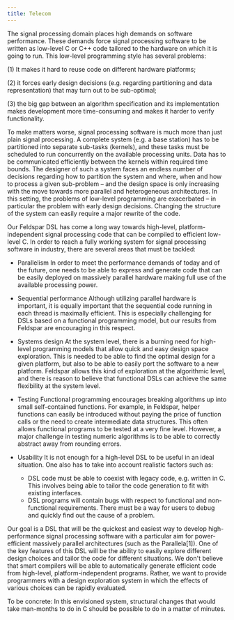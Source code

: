 ```yaml
---
title: Telecom
---
```


The signal processing domain places high demands on software performance. These
demands force signal processing software to be written as low-level C or C++
code tailored to the hardware on which it is going to run. This low-level
programming style has several problems:

   (1) It makes it hard to reuse code on different hardware platforms;

   (2) it forces early design decisions (e.g.  regarding partitioning and data
   representation) that may turn out to be sub-optimal;

   (3) the big gap between an algorithm specification and its implementation
   makes development more time-consuming and makes it harder to verify
   functionality.


To make matters worse, signal processing software is much more than just plain
signal processing. A complete system (e.g. a base station) has to be
partitioned into separate sub-tasks (kernels), and these tasks must be
scheduled to run concurrently on the available processing units. Data has to be
communicated efficiently between the kernels within required time bounds. The
designer of such a system faces an endless number of decisions regarding how to
partition the system and where, when and how to process a given sub-problem –
and the design space is only increasing with the move towards more parallel and
heterogeneous architectures. In this setting, the problems of low-level
programming are exacerbated – in particular the problem with early design
decisions. Changing the structure of the system can easily require a major
rewrite of the code.


Our Feldspar DSL has come a long way towards high-level, platform-independent
signal processing code that can be compiled to efficient low-level C. In order
to reach a fully working system for signal processing software in industry,
there are several areas that must be tackled:


* Parallelism In order to meet the performance demands of today and of the
  future, one needs to be able to express and generate code that can be easily
  deployed on massively parallel hardware making full use of the available
  processing power.
* Sequential performance Although utilizing parallel hardware is important, it
  is equally important that the sequential code running in each thread is
  maximally efficient. This is especially challenging for DSLs based on a
  functional programming model, but our results from Feldspar are encouraging
  in this respect.
* Systems design At the system level, there is a burning need for high-level
  programming models that allow quick and easy design space exploration. This
  is needed to be able to find the optimal design for a given platform, but
  also to be able to easily port the software to a new platform. Feldspar
  allows this kind of exploration at the algorithmic level, and there is reason
  to believe that functional DSLs can achieve the same flexibility at the
  system level.
* Testing Functional programming encourages breaking algorithms up into small
  self-contained functions. For example, in Feldspar, helper functions can
  easily be introduced without paying the price of function calls or the need
  to create intermediate data structures. This often allows functional programs
  to be tested at a very fine level. However, a major challenge in testing
  numeric algorithms is to be able to correctly abstract away from rounding
  errors.
* Usability It is not enough for a high-level DSL to be useful in an ideal
  situation. One also has to take into account realistic factors such as:

     * DSL code must be able to coexist with legacy code, e.g. written in C. This
       involves being able to tailor the code generation to fit with existing
       interfaces.
     * DSL programs will contain bugs with respect to functional and
       non-functional requirements. There must be a way for users to debug and
       quickly find out the cause of a problem.


Our goal is a DSL that will be the quickest and easiest way to develop
high-performance signal processing software with a particular aim for
power-efficient massively parallel architectures (such as the Parallela[1]).
One of the key features of this DSL will be the ability to easily explore
different design choices and tailor the code for different situations. We don't
believe that smart compilers will be able to automatically generate efficient
code from high-level, platform-independent programs. Rather, we want to provide
programmers with a design exploration system in which the effects of various
choices can be rapidly evaluated.


To be concrete: In this envisioned system, structural changes that would take
man-months to do in C should be possible to do in a matter of minutes.

